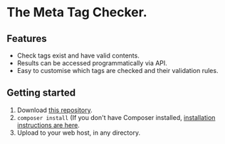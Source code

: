 # The Meta Tag Checker.

## Features

- Check tags exist and have valid contents.
- Results can be accessed programmatically via API.
- Easy to customise which tags are checked and their validation rules.

## Getting started

1. Download [this repository](/archive/master.zip).
2. `composer install` (If you don't have Composer installed, [installation instructions are here](https://getcomposer.org/doc/00-intro.md#installation-linux-unix-osx).
3. Upload to your web host, in any directory.


